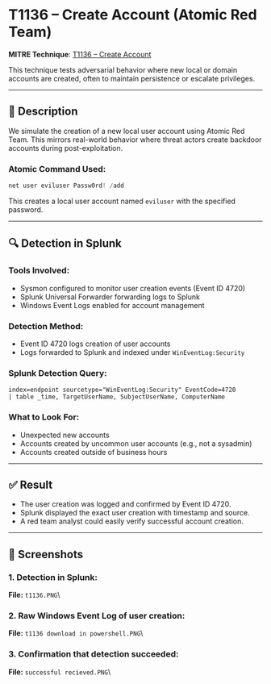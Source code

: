 # T1136 – Create Account (Atomic Red Team)

**MITRE Technique**: [T1136 – Create Account](https://attack.mitre.org/techniques/T1136/)

This technique tests adversarial behavior where new local or domain accounts are created, often to maintain persistence or escalate privileges.

---

## 🎯 Description

We simulate the creation of a new local user account using Atomic Red Team. This mirrors real-world behavior where threat actors create backdoor accounts during post-exploitation.

### Atomic Command Used:

```powershell
net user eviluser Passw0rd! /add
```

This creates a local user account named `eviluser` with the specified password.

---

## 🔍 Detection in Splunk

### Tools Involved:

* Sysmon configured to monitor user creation events (Event ID 4720)
* Splunk Universal Forwarder forwarding logs to Splunk
* Windows Event Logs enabled for account management

### Detection Method:

* Event ID 4720 logs creation of user accounts
* Logs forwarded to Splunk and indexed under `WinEventLog:Security`

### Splunk Detection Query:

```splunk
index=endpoint sourcetype="WinEventLog:Security" EventCode=4720
| table _time, TargetUserName, SubjectUserName, ComputerName
```

### What to Look For:

* Unexpected new accounts
* Accounts created by uncommon user accounts (e.g., not a sysadmin)
* Accounts created outside of business hours

---

## ✅ Result

* The user creation was logged and confirmed by Event ID 4720.
* Splunk displayed the exact user creation with timestamp and source.
* A red team analyst could easily verify successful account creation.

---

## 📸 Screenshots

### 1. Detection in Splunk:

**File:** `t1136.PNG`\\

### 2. Raw Windows Event Log of user creation:

**File:** `t1136 download in powershell.PNG`\\

### 3. Confirmation that detection succeeded:

**File:** `successful recieved.PNG`\\
